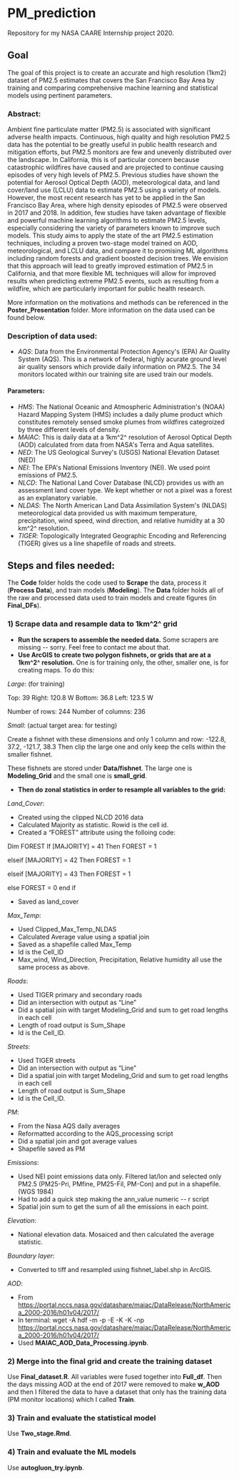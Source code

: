 # PM_prediction
Repository for my NASA CAARE Internship project 2020. 

## Goal
The goal of this project is to create an accurate and high resolution (1km2) dataset of PM2.5 estimates that covers the San Francisco Bay Area by training and comparing comprehensive machine learning and statistical models using pertinent parameters. 

### Abstract: 
Ambient fine particulate matter (PM2.5) is associated with significant adverse health impacts. Continuous, high quality and high resolution PM2.5 data has the potential to be greatly useful in public health research and mitigation efforts, but PM2.5 monitors are few and unevenly distributed over the landscape. In California, this is of particular concern because catastrophic wildfires have caused and are projected to continue causing episodes of very high levels of PM2.5. Previous studies have shown the potential for Aerosol Optical Depth (AOD), meteorological data, and land cover/land use (LCLU) data to estimate PM2.5 using a variety of models. However, the most recent research has yet to be applied in the San Francisco Bay Area, where high density episodes of PM2.5 were observed in 2017 and 2018. In addition, few studies have taken advantage of flexible and powerful machine learning algorithms to estimate PM2.5 levels, especially considering the variety of parameters known to improve such models. This study aims to apply the state of the art PM2.5 estimation techniques, including a proven two-stage model trained on AOD, meteorological, and LCLU data, and compare it to promising ML algorithms including random forests and gradient boosted decision trees. We envision that this approach will lead to greatly improved estimation of PM2.5 in California, and that more flexible ML techniques will allow for improved results when predicting extreme PM2.5 events, such as resulting from a wildfire, which are particularly important for public health research. 

More information on the motivations and methods can be referenced in the **Poster_Presentation** folder. More information on the data used can be found below. 

### Description of data used: 
* *AQS*: Data from the Environmental Protection Agency's (EPA) Air Quality System (AQS). This is a network of federal, highly acurate ground level air quality sensors which provide daily information on PM2.5. The 34 monitors located within our training site are used train our models. 
#### Parameters:
* *HMS*: The National Oceanic and Atmospheric Administration's (NOAA) Hazard Mapping System (HMS) includes a daily plume product which constitutes remotely sensed smoke plumes from wildfires categroized by three different levels of density. 
* *MAIAC*: This is daily data at a 1km^2^ resolution of Aerosol Optical Depth (AOD) calculated from data from NASA's Terra and Aqua satellites. 
* *NED*: The US Geological Survey's (USGS) National Elevation Dataset (NED)
* *NEI*: The EPA's National Emissions Inventory (NEI). We used point emissions of PM2.5. 
* *NLCD*: The National Land Cover Database (NLCD) provides us with an assessment land cover type. We kept whether or not a pixel was a forest as an explanatory variable. 
* *NLDAS*: The North American Land Data Assimilation System's (NLDAS) meteorological data provided us with maximum temperature, precipitation, wind speed, wind direction, and relative humidity at a 30 km^2^ resolution. 
* *TIGER*: Topologically Integrated Geographic Encoding and Referencing (TIGER) gives us a line shapefile of roads and streets. 

## Steps and files needed: 

The **Code** folder holds the code used to **Scrape** the data, process it (**Process Data**), and train models (**Modeling**). 
The **Data** folder holds all of the raw and processed data used to train models and create figures (in **Final_DFs**). 

### 1) Scrape data and resample data to 1km^2^ grid
* **Run the scrapers to assemble the needed data.** Some scrapers are missing -- sorry. Feel free to contact me about that. 
* **Use ArcGIS to create two polygon fishnets, or grids that are at a 1km^2^ resolution.** One is for training only, the other, smaller one, is for creating maps. To do this: 

*Large*: (for training)

Top: 39
Right: 120.8 W
Bottom: 36.8
Left: 123.5 W

Number of rows: 244
Number of columns: 236

*Small*: (actual target area: for testing) 

Create a fishnet with these dimensions and only 1 column and row:
-122.8, 37.2, -121.7, 38.3
Then clip the large one and only keep the cells within the smaller fishnet. 

These fishnets are stored under **Data/fishnet**. The large one is **Modeling_Grid** and the small one is **small_grid**. 

* **Then do zonal statistics in order to resample all variables to the grid:**

*Land_Cover*: 
* Created using the clipped NLCD 2016 data
* Calculated Majority as statistic. Rowid is the cell id. 
* Created a “FOREST” attribute using the folloing code: 

Dim FOREST
If [MAJORITY] = 41 Then
FOREST = 1


elseif [MAJORITY] = 42 Then
FOREST = 1


elseif [MAJORITY] = 43 Then
FOREST = 1


else
FOREST = 0
end if

* Saved as land_cover

*Max_Temp*:
* Used Clipped_Max_Temp_NLDAS
* Calculated Average value using a spatial join
* Saved as a shapefile called Max_Temp
* Id is the Cell_ID
* Max_wind, Wind_Direction, Precipitation, Relative humidity all use the same process as above. 

*Roads*: 
* Used TIGER primary and secondary roads
* Did an intersection with output as “Line”
* Did a spatial join with target Modeling_Grid and sum to get road lengths in each cell
* Length of road output is Sum_Shape
* Id is the Cell_ID. 

*Streets*: 
* Used TIGER streets
* Did an intersection with output as “Line”
* Did a spatial join with target Modeling_Grid and sum to get road lengths in each cell
* Length of road output is Sum_Shape
* Id is the Cell_ID. 

*PM*:
* From the Nasa AQS daily averages
* Reformatted according to the AQS_processing script
* Did a spatial join and got average values
* Shapefile saved as PM

*Emissions*:
* Used NEI point emissions data only. Filtered lat/lon and selected only PM2.5 (PM25-Pri, PMfine, PM25-Fil, PM-Con) and put in a shapefile. (WGS 1984)
* Had to add a quick step making the ann_value numeric -- r script
* Spatial join sum to get the sum of all the emissions in each point. 

*Elevation*:
* National elevation data. Mosaiced and then calculated the average statistic. 

*Boundary layer*:
* Converted to tiff and resampled using fishnet_label.shp in ArcGIS. 

*AOD*:
* From https://portal.nccs.nasa.gov/datashare/maiac/DataRelease/NorthAmerica_2000-2016/h01v04/2017/
* In terminal: wget -A hdf -m -p -E -K -K -np https://portal.nccs.nasa.gov/datashare/maiac/DataRelease/NorthAmerica_2000-2016/h01v04/2017/
* Used **MAIAC_AOD_Data_Processing.ipynb**. 


### 2) Merge into the final grid and create the training dataset

Use **Final_dataset.R**. All variables were fused together into **Full_df**. Then the days missing AOD at the end of 2017 were removed to make **w_AOD** and then I filtered the data to have a dataset that only has the training data (PM monitor locations) which I called **Train**. 

### 3) Train and evaluate the statistical model 

Use **Two_stage.Rmd**. 

### 4) Train and evaluate the ML models

Use **autogluon_try.ipynb**. 


